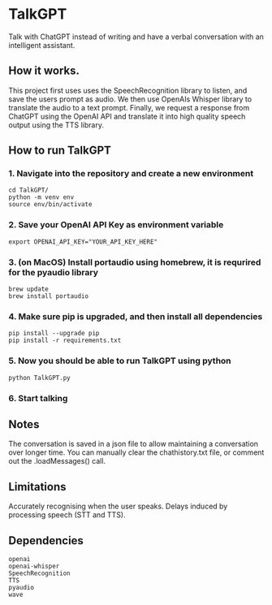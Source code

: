 # TalkGPT
Talk with ChatGPT instead of writing and have a verbal conversation with an intelligent assistant.

## How it works.

This project first uses uses the SpeechRecognition library to listen, and save the users prompt as audio. We then use OpenAIs Whisper library to translate the audio to a text prompt. Finally, we request a response from ChatGPT using the OpenAI API and translate it into high quality speech output using the TTS library.

## How to run TalkGPT
### 1. Navigate into the repository and create a new environment
```
cd TalkGPT/
python -m venv env
source env/bin/activate
```

### 2. Save your OpenAI API Key as environment variable
```
export OPENAI_API_KEY="YOUR_API_KEY_HERE"
```

### 3. (on MacOS) Install portaudio using homebrew, it is requrired for the pyaudio library
```
brew update
brew install portaudio
```

### 4. Make sure pip is upgraded, and then install all dependencies
```
pip install --upgrade pip
pip install -r requirements.txt
```

### 5. Now you should be able to run TalkGPT using python
```
python TalkGPT.py
```

### 6. Start talking

## Notes

The conversation is saved in a json file to allow maintaining a conversation over longer time.
You can manually clear the chathistory.txt file, or comment out the .loadMessages() call.

## Limitations
Accurately recognising when the user speaks.
Delays induced by processing speech (STT and TTS).

## Dependencies
```
openai
openai-whisper
SpeechRecognition
TTS
pyaudio
wave
```
